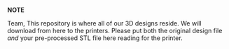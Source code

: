 **NOTE**

Team, This repository is where all of our 3D designs reside. We will download from here to the printers. Please put both the original design file *and* your pre-processed STL file here reading for the printer.
